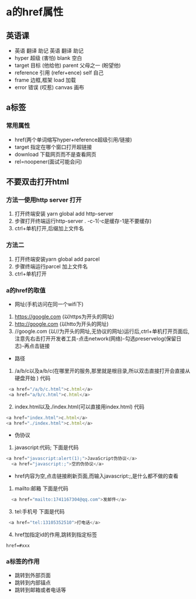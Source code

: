 # a的href属性

## 英语课
* 英语 翻译 助记 英语 翻译 助记 
* hyper 超级 (害怕) blank 空白
* target 目标 (他给他) parent 父母之一 (盼望他)
* reference 引用 (refer+ence) self 自己
* frame 边框,框架 load 加载
* error 错误 (哎惹) canvas 画布
## a标签
### 常用属性
* href(两个单词缩写hyper+reference超级引用/链接)
* target 指定在哪个窗口打开超链接 
* download 下载网页而不是查看网页
* rel=noopener(面试可能会问)

## 不要双击打开html 
### 方法一使用http server 打开
1. 打开终端安装 yarn global add http-server
2. 步骤打开终端运行http-server . -c-1(-c是缓存-1是不要缓存) 
3. ctrl+单机打开,后缀加上文件名
### 方法二
1. 打开终端安装yarn global add parcel
2. 步骤终端运行parcel 加上文件名 
3. ctrl+单机打开
### a的href的取值
* 网址(手机访问在同一个wifi下)
1. https://google.com (以https为开头的网址)
2. http://google.com (以htto为开头的网址)
3. //google.com (以//为开头的网址,无协议的网址)运行后,ctrl+单机打开页面后,注意先右击打开开发者工具-点击network(网络)-勾选preservelog(保留日志)-再点击链接 
* 路径
1. /a/b/c以及a/b/c(在哪里开的服务,那里就是根目录,所以双击直接打开会直接从硬盘开始 )
代码
```javascript
 <a href="/a/b/c.html">c.html</a>
 <a href="a/b/c.html">c.html</a>
```


2. index.html以及./index.html(可以直接用index.html)
代码
```javascript
<a href="index.html">c.html</a>
<a href="./index.html">c.html</a>
```
* 伪协议
1. javascript:代码;
下面是代码
```javascript
<a href="javascript:alert(1);">JavaScript伪协议</a>
  <a href="javascript:;">空的伪协议</a>
```
* href内容为空,点击链接刷新页面,而输入javascript:;,是什么都不做的查看

1. mailto:邮箱
   下面是代码
```javascript
  <a href="mailto:1741167304@qq.com">发邮件</a>
```
3. tel:手机号
下面是代码
```javascript
 <a href="tel:13105352510">打电话</a>
```
4. href加指定id的作用,跳转到指定标签
```
href=#xxx
```

### a标签的作用
* 跳转到外部页面
* 跳转到内部锚点
* 跳转到邮箱或者电话等

